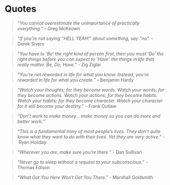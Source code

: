 # Quotes

> *“You cannot overestimate the unimportance of practically everything.”* - Greg McKeown

> *“If you’re not saying “HELL YEAH!” about something, say “no”.* - Derek Sivers

> *“You have to ‘Be’ the right kind of person first, then you must ‘Do’ the right things before you can expect to ‘Have’ the things in life that really matter. Be, Do, Have."*  - Zig Ziglar

> *“You’re not rewarded in life for what you know. Instead, you’re rewarded in life for what you create.”* - Benjamin Hardy

> *“Watch your thoughts; for they become words. Watch your words; for they become actions. Watch your actions; for they become habits. Watch your habits; for they become character. Watch your character for it will become your destiny.”* -  Frank Outlaw

> *“Don’t work to make money… make money so you can do more and better work.“*

> *“This is a fundamental irony of most people’s lives. They don’t quite know what they want to do with their lives. Yet they are very active.”* - Ryan Holiday

> *“Wherever you are, make sure you’re there.”* - Dan Sullivan

> *“Never go to sleep without a request to your subconscious.”*  - Thomas Edison

> *“What Got You Here Won’t Get You There.”* - Marshall Goldsmith
